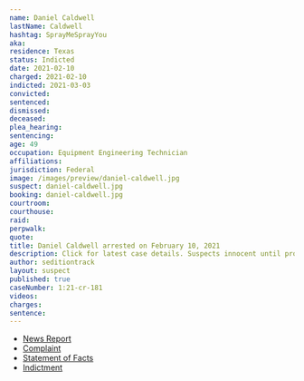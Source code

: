 ```yaml
---
name: Daniel Caldwell
lastName: Caldwell
hashtag: SprayMeSprayYou
aka:
residence: Texas
status: Indicted
date: 2021-02-10
charged: 2021-02-10
indicted: 2021-03-03
convicted:
sentenced:
dismissed:
deceased:
plea_hearing:
sentencing:
age: 49
occupation: Equipment Engineering Technician
affiliations:
jurisdiction: Federal
image: /images/preview/daniel-caldwell.jpg
suspect: daniel-caldwell.jpg
booking: daniel-caldwell.jpg
courtroom:
courthouse:
raid:
perpwalk:
quote:
title: Daniel Caldwell arrested on February 10, 2021
description: Click for latest case details. Suspects innocent until proven guilty.
author: seditiontrack
layout: suspect
published: true
caseNumber: 1:21-cr-181
videos:
charges:
sentence:
---
```

- [News Report](https://dentonrc.com/news/denton-county-man-allegedly-assaulted-officer-at-capitol-riot/article_bdf358b0-4e47-5d72-bf9a-11887f779425.html)
- [Complaint](https://www.justice.gov/usao-dc/case-multi-defendant/file/1378491/download)
- [Statement of Facts](https://www.justice.gov/usao-dc/case-multi-defendant/file/1378486/download)
- [Indictment](https://www.justice.gov/usao-dc/case-multi-defendant/file/1378496/download)
